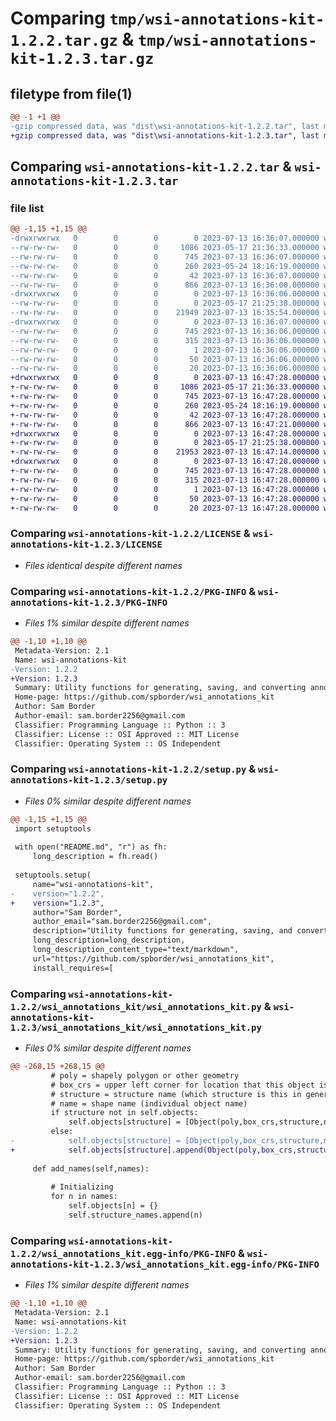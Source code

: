 # Comparing `tmp/wsi-annotations-kit-1.2.2.tar.gz` & `tmp/wsi-annotations-kit-1.2.3.tar.gz`

## filetype from file(1)

```diff
@@ -1 +1 @@
-gzip compressed data, was "dist\wsi-annotations-kit-1.2.2.tar", last modified: Thu Jul 13 16:36:07 2023, max compression
+gzip compressed data, was "dist\wsi-annotations-kit-1.2.3.tar", last modified: Thu Jul 13 16:47:28 2023, max compression
```

## Comparing `wsi-annotations-kit-1.2.2.tar` & `wsi-annotations-kit-1.2.3.tar`

### file list

```diff
@@ -1,15 +1,15 @@
-drwxrwxrwx   0        0        0        0 2023-07-13 16:36:07.000000 wsi-annotations-kit-1.2.2/
--rw-rw-rw-   0        0        0     1086 2023-05-17 21:36:33.000000 wsi-annotations-kit-1.2.2/LICENSE
--rw-rw-rw-   0        0        0      745 2023-07-13 16:36:07.000000 wsi-annotations-kit-1.2.2/PKG-INFO
--rw-rw-rw-   0        0        0      260 2023-05-24 18:16:19.000000 wsi-annotations-kit-1.2.2/README.md
--rw-rw-rw-   0        0        0       42 2023-07-13 16:36:07.000000 wsi-annotations-kit-1.2.2/setup.cfg
--rw-rw-rw-   0        0        0      866 2023-07-13 16:36:00.000000 wsi-annotations-kit-1.2.2/setup.py
-drwxrwxrwx   0        0        0        0 2023-07-13 16:36:06.000000 wsi-annotations-kit-1.2.2/wsi_annotations_kit/
--rw-rw-rw-   0        0        0        0 2023-05-17 21:25:38.000000 wsi-annotations-kit-1.2.2/wsi_annotations_kit/__init__.py
--rw-rw-rw-   0        0        0    21949 2023-07-13 16:35:54.000000 wsi-annotations-kit-1.2.2/wsi_annotations_kit/wsi_annotations_kit.py
-drwxrwxrwx   0        0        0        0 2023-07-13 16:36:07.000000 wsi-annotations-kit-1.2.2/wsi_annotations_kit.egg-info/
--rw-rw-rw-   0        0        0      745 2023-07-13 16:36:06.000000 wsi-annotations-kit-1.2.2/wsi_annotations_kit.egg-info/PKG-INFO
--rw-rw-rw-   0        0        0      315 2023-07-13 16:36:06.000000 wsi-annotations-kit-1.2.2/wsi_annotations_kit.egg-info/SOURCES.txt
--rw-rw-rw-   0        0        0        1 2023-07-13 16:36:06.000000 wsi-annotations-kit-1.2.2/wsi_annotations_kit.egg-info/dependency_links.txt
--rw-rw-rw-   0        0        0       50 2023-07-13 16:36:06.000000 wsi-annotations-kit-1.2.2/wsi_annotations_kit.egg-info/requires.txt
--rw-rw-rw-   0        0        0       20 2023-07-13 16:36:06.000000 wsi-annotations-kit-1.2.2/wsi_annotations_kit.egg-info/top_level.txt
+drwxrwxrwx   0        0        0        0 2023-07-13 16:47:28.000000 wsi-annotations-kit-1.2.3/
+-rw-rw-rw-   0        0        0     1086 2023-05-17 21:36:33.000000 wsi-annotations-kit-1.2.3/LICENSE
+-rw-rw-rw-   0        0        0      745 2023-07-13 16:47:28.000000 wsi-annotations-kit-1.2.3/PKG-INFO
+-rw-rw-rw-   0        0        0      260 2023-05-24 18:16:19.000000 wsi-annotations-kit-1.2.3/README.md
+-rw-rw-rw-   0        0        0       42 2023-07-13 16:47:28.000000 wsi-annotations-kit-1.2.3/setup.cfg
+-rw-rw-rw-   0        0        0      866 2023-07-13 16:47:21.000000 wsi-annotations-kit-1.2.3/setup.py
+drwxrwxrwx   0        0        0        0 2023-07-13 16:47:28.000000 wsi-annotations-kit-1.2.3/wsi_annotations_kit/
+-rw-rw-rw-   0        0        0        0 2023-05-17 21:25:38.000000 wsi-annotations-kit-1.2.3/wsi_annotations_kit/__init__.py
+-rw-rw-rw-   0        0        0    21953 2023-07-13 16:47:14.000000 wsi-annotations-kit-1.2.3/wsi_annotations_kit/wsi_annotations_kit.py
+drwxrwxrwx   0        0        0        0 2023-07-13 16:47:28.000000 wsi-annotations-kit-1.2.3/wsi_annotations_kit.egg-info/
+-rw-rw-rw-   0        0        0      745 2023-07-13 16:47:28.000000 wsi-annotations-kit-1.2.3/wsi_annotations_kit.egg-info/PKG-INFO
+-rw-rw-rw-   0        0        0      315 2023-07-13 16:47:28.000000 wsi-annotations-kit-1.2.3/wsi_annotations_kit.egg-info/SOURCES.txt
+-rw-rw-rw-   0        0        0        1 2023-07-13 16:47:28.000000 wsi-annotations-kit-1.2.3/wsi_annotations_kit.egg-info/dependency_links.txt
+-rw-rw-rw-   0        0        0       50 2023-07-13 16:47:28.000000 wsi-annotations-kit-1.2.3/wsi_annotations_kit.egg-info/requires.txt
+-rw-rw-rw-   0        0        0       20 2023-07-13 16:47:28.000000 wsi-annotations-kit-1.2.3/wsi_annotations_kit.egg-info/top_level.txt
```

### Comparing `wsi-annotations-kit-1.2.2/LICENSE` & `wsi-annotations-kit-1.2.3/LICENSE`

 * *Files identical despite different names*

### Comparing `wsi-annotations-kit-1.2.2/PKG-INFO` & `wsi-annotations-kit-1.2.3/PKG-INFO`

 * *Files 1% similar despite different names*

```diff
@@ -1,10 +1,10 @@
 Metadata-Version: 2.1
 Name: wsi-annotations-kit
-Version: 1.2.2
+Version: 1.2.3
 Summary: Utility functions for generating, saving, and converting annotation files
 Home-page: https://github.com/spborder/wsi_annotations_kit
 Author: Sam Border
 Author-email: sam.border2256@gmail.com
 Classifier: Programming Language :: Python :: 3
 Classifier: License :: OSI Approved :: MIT License
 Classifier: Operating System :: OS Independent
```

### Comparing `wsi-annotations-kit-1.2.2/setup.py` & `wsi-annotations-kit-1.2.3/setup.py`

 * *Files 0% similar despite different names*

```diff
@@ -1,15 +1,15 @@
 import setuptools
 
 with open("README.md", "r") as fh:
     long_description = fh.read()
 
 setuptools.setup(
     name="wsi-annotations-kit",
-    version="1.2.2",
+    version="1.2.3",
     author="Sam Border",
     author_email="sam.border2256@gmail.com",
     description="Utility functions for generating, saving, and converting annotation files",
     long_description=long_description,
     long_description_content_type="text/markdown",
     url="https://github.com/spborder/wsi_annotations_kit",
     install_requires=[
```

### Comparing `wsi-annotations-kit-1.2.2/wsi_annotations_kit/wsi_annotations_kit.py` & `wsi-annotations-kit-1.2.3/wsi_annotations_kit/wsi_annotations_kit.py`

 * *Files 0% similar despite different names*

```diff
@@ -268,15 +268,15 @@
         # poly = shapely polygon or other geometry
         # box_crs = upper left corner for location that this object is in 
         # structure = structure name (which structure is this in general)
         # name = shape name (individual object name)
         if structure not in self.objects:
             self.objects[structure] = [Object(poly,box_crs,structure,name,properties)]
         else:
-            self.objects[structure] = [Object(poly,box_crs,structure,name,properties)]
+            self.objects[structure].append(Object(poly,box_crs,structure,name,properties))
     
     def add_names(self,names):
         
         # Initializing 
         for n in names:
             self.objects[n] = {}
             self.structure_names.append(n)
```

### Comparing `wsi-annotations-kit-1.2.2/wsi_annotations_kit.egg-info/PKG-INFO` & `wsi-annotations-kit-1.2.3/wsi_annotations_kit.egg-info/PKG-INFO`

 * *Files 1% similar despite different names*

```diff
@@ -1,10 +1,10 @@
 Metadata-Version: 2.1
 Name: wsi-annotations-kit
-Version: 1.2.2
+Version: 1.2.3
 Summary: Utility functions for generating, saving, and converting annotation files
 Home-page: https://github.com/spborder/wsi_annotations_kit
 Author: Sam Border
 Author-email: sam.border2256@gmail.com
 Classifier: Programming Language :: Python :: 3
 Classifier: License :: OSI Approved :: MIT License
 Classifier: Operating System :: OS Independent
```

